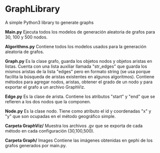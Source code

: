 # GraphLibrary
A simple Python3 library to generate graphs

**Main.py** Ejecuta todos los modelos de generación aleatoria de grafos para 30, 100 y 500 nodos.


**Algorithms.py** Contiene todos los modelos usados para la generación aleatoria de grafos.


**Graph.py** Es la clase grafo, guarda los objetos nodos y objetos aristas en listas. Cuenta con una lista auxiliar llamada "str_edges" que guarda los mismos aristas de la lista "edges" pero en formato string (se usa porque facilita la búsqueda de aristas existentes en algunos algoritmos). Contiene métodos para agregar nodos, aristas, obtener el grado de un nodo y para exportar el grafo a un archivo GraphViz.



**Edge.py** Es la clase de arista. Contiene los atributos "start" y "end" que se refieren a los dos nodos que la componen.


**Node.py** Es la clase nodo. Tiene como atributo el id y coordenadas "x" y "y" que son ocupadas en el método geográfico simple.


**Carpeta GraphViz/** Muestra los archivos .gv que se exporta de cada método en cada configuración (30,100,500).

**Carpeta Graph/** Images Contiene las imágenes obtenidas en gephi de los grafos generados por main.py.
